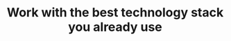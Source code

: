 ---
title: Work with the best technology stack you already use
button:
  enable: true
  label: "Integration All"
  link: "/company"
list:
  - logo: "/images/about/slack.svg"
  - logo: "/images/about/hubspot.svg"
  - logo: "/images/about/zendesk.svg"
  - logo: "/images/about/zoom.svg"
  - logo: "/images/about/google.svg"
  - logo: "/images/about/notion.svg"
  - logo: "/images/about/jira.svg"
---